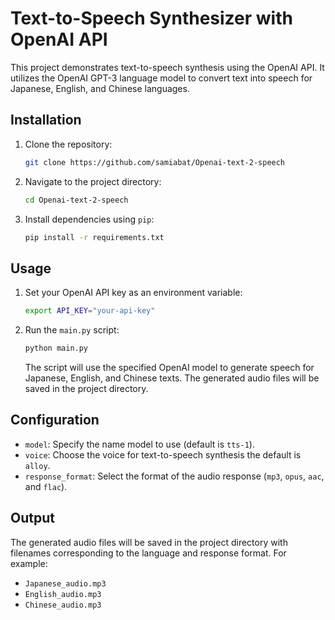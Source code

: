 # Text-to-Speech Synthesizer with OpenAI API

This project demonstrates text-to-speech synthesis using the OpenAI API. It utilizes the OpenAI GPT-3 language model to convert text into speech for Japanese, English, and Chinese languages.

## Installation

1. Clone the repository:

    ```bash
    git clone https://github.com/samiabat/Openai-text-2-speech
    ```

2. Navigate to the project directory:

    ```bash
    cd Openai-text-2-speech
    ```

3. Install dependencies using `pip`:

    ```bash
    pip install -r requirements.txt
    ```

## Usage

1. Set your OpenAI API key as an environment variable:

    ```bash
    export API_KEY="your-api-key"
    ```

2. Run the `main.py` script:

    ```bash
    python main.py
    ```

    The script will use the specified OpenAI model to generate speech for Japanese, English, and Chinese texts. The generated audio files will be saved in the project directory.

## Configuration

- `model`: Specify the name model to use (default is `tts-1`).
- `voice`: Choose the voice for text-to-speech synthesis the default is `alloy`.
- `response_format`: Select the format of the audio response (`mp3`, `opus`, `aac`, and `flac`).

## Output

The generated audio files will be saved in the project directory with filenames corresponding to the language and response format. For example:

- `Japanese_audio.mp3`
- `English_audio.mp3`
- `Chinese_audio.mp3`

